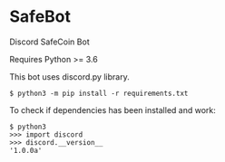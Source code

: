# SafeBot
Discord SafeCoin Bot

Requires Python >= 3.6

This bot uses discord.py library.
```
$ python3 -m pip install -r requirements.txt
```

To check if dependencies has been installed and work:
```
$ python3
>>> import discord
>>> discord.__version__
'1.0.0a'
```

